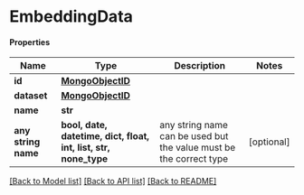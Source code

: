 # EmbeddingData

#### Properties
Name | Type | Description | Notes
------------ | ------------- | ------------- | -------------
**id** | [**MongoObjectID**](MongoObjectID.md) |  | 
**dataset** | [**MongoObjectID**](MongoObjectID.md) |  | 
**name** | **str** |  | 
**any string name** | **bool, date, datetime, dict, float, int, list, str, none_type** | any string name can be used but the value must be the correct type | [optional]

[[Back to Model list]](../README.md#documentation-for-models) [[Back to API list]](../README.md#documentation-for-api-endpoints) [[Back to README]](../README.md)

